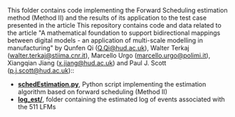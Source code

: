 This folder contains code implementing the Forward Scheduling estimation method (Method II) and the results of its application to the test case presented in the article This repository contains code and data related to the article "A mathematical foundation to support bidirectional mappings between digital models  - an application of multi-scale modelling in manufacturing" by Qunfen Qi (Q.Qi@hud.ac.uk), Walter Terkaj (walter.terkaj@stiima.cnr.it), Marcello Urgo (marcello.urgo@polimi.it), Xiangqian Jiang (x.jiang@hud.ac.uk) and Paul J. Scott (p.j.scott@hud.ac.uk)::
* **[schedEstimation.py](.py)**, Python script implementing the estimation algorithm based on forward scheduling (Method II)
* **[log_est/](log_est/)**, folder containing the estimated log of events associated with the 511 LFMs
